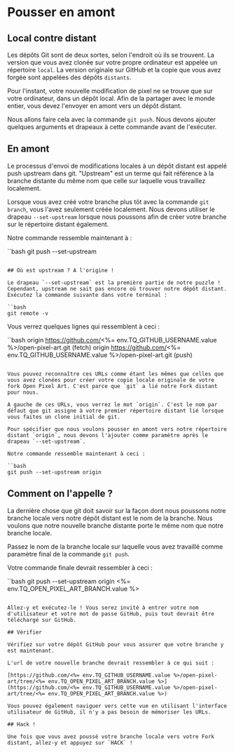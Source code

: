 # Pousser en amont

## Local contre distant

Les dépôts Git sont de deux sortes, selon l'endroit où ils se trouvent. La version que vous avez clonée sur votre propre ordinateur est appelée un répertoire `local`. La version originale sur GitHub et la copie que vous avez forgée sont appelées des dépôts `distants`.

Pour l'instant, votre nouvelle modification de pixel ne se trouve que sur votre ordinateur, dans un dépôt local. Afin de la partager avec le monde entier, vous devez l'envoyer en amont vers un dépôt distant.

Nous allons faire cela avec la commande `git push`. Nous devons ajouter quelques arguments et drapeaux à cette commande avant de l'exécuter.

## En amont

Le processus d'envoi de modifications locales à un dépôt distant est appelé push upstream dans git. "Upstream" est un terme qui fait référence à la branche distante du même nom que celle sur laquelle vous travaillez localement.

Lorsque vous avez créé votre branche plus tôt avec la commande `git branch`, vous l'avez seulement créée localement. Nous devons utiliser le drapeau `--set-upstream` lorsque nous poussons afin de créer votre branche sur le répertoire distant également.

Notre commande ressemble maintenant à :

``bash
git push --set-upstream
```

## Où est upstream ? A l'origine !

Le drapeau `--set-upstream` est la première partie de notre puzzle ! Cependant, upstream ne sait pas encore où trouver notre dépôt distant. Exécutez la commande suivante dans votre terminal :

``bash
git remote -v
```

Vous verrez quelques lignes qui ressemblent à ceci :

``bash
origin https://github.com/<%= env.TQ_GITHUB_USERNAME.value %>/open-pixel-art.git (fetch)
origin https://github.com/<%= env.TQ_GITHUB_USERNAME.value %>/open-pixel-art.git (push)
```

Vous pouvez reconnaître ces URLs comme étant les mêmes que celles que vous avez clonées pour créer votre copie locale originale de votre fork Open Pixel Art. C'est parce que `git` a lié notre Fork distant pour nous.

A gauche de ces URLs, vous verrez le mot `origin`. C'est le nom par défaut que git assigne à votre premier répertoire distant lié lorsque vous faites un clone initial de git.

Pour spécifier que nous voulons pousser en amont vers notre répertoire distant `origin`, nous devons l'ajouter comme paramètre après le drapeau `--set-upstream`.

Notre commande ressemble maintenant à ceci :

``bash
git push --set-upstream origin
```

## Comment on l'appelle ?

La dernière chose que git doit savoir sur la façon dont nous poussons notre branche locale vers notre dépôt distant est le nom de la branche. Nous voulons que notre nouvelle branche distante porte le même nom que notre branche locale.

Passez le nom de la branche locale sur laquelle vous avez travaillé comme paramètre final de la commande `git push`.

Votre commande finale devrait ressembler à ceci :

``bash
git push --set-upstream origin <%= env.TQ_OPEN_PIXEL_ART_BRANCH.value %>
```

Allez-y et exécutez-le ! Vous serez invité à entrer votre nom d'utilisateur et votre mot de passe GitHub, puis tout devrait être téléchargé sur GitHub.

## Vérifier

Vérifiez sur votre dépôt GitHub pour vous assurer que votre branche y est maintenant.

L'url de votre nouvelle branche devrait ressembler à ce qui suit :

[https://github.com/<%= env.TQ_GITHUB_USERNAME.value %>/open-pixel-art/tree/<%= env.TQ_OPEN_PIXEL_ART_BRANCH.value %>](https://github.com/<%= env.TQ_GITHUB_USERNAME.value %>/open-pixel-art/tree/<%= env.TQ_OPEN_PIXEL_ART_BRANCH.value %>)

Vous pouvez également naviguer vers cette vue en utilisant l'interface utilisateur de GitHub, il n'y a pas besoin de mémoriser les URLs.

## Hack !

Une fois que vous avez poussé votre branche locale vers votre Fork distant, allez-y et appuyez sur `HACK` !

